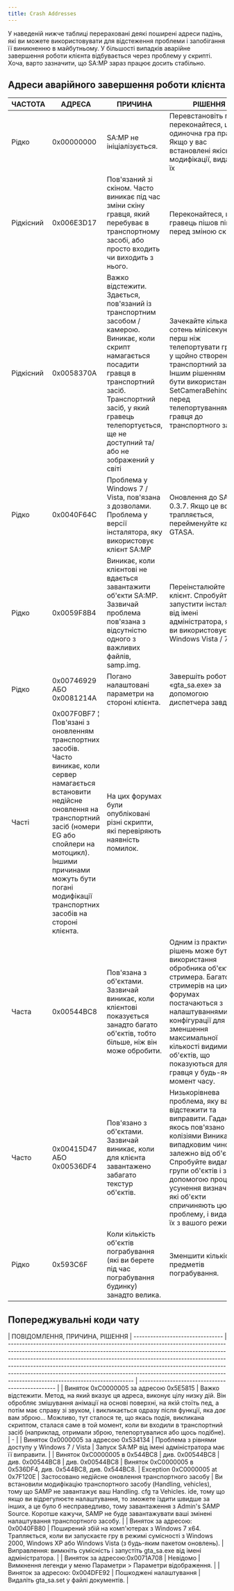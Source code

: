 ```yaml
---
title: Crash Addresses
---
```


У наведеній нижче таблиці перераховані деякі поширені адреси падінь, які ви можете використовувати для відстеження проблеми і запобігання її виникненню в майбутньому. У більшості випадків аварійне завершення роботи клієнта відбувається через проблему у скрипті. Хоча, варто зазначити, що SA:MP зараз працює досить стабільно.

## Адреси аварійного завершення роботи клієнта

| ЧАСТОТА | АДРЕСА | ПРИЧИНА | РІШЕННЯ
| --------- | ------------------------ | -------------------------------------------------------------------------------------------------------------------------------------------------------------------------------------------------------------------------- | ------------------------------------------------------------------------------------------------------------------------------------------------------------------------------------------------------------------------------------------------------------------------------------ |
| Рідко | 0x00000000 | SA:MP не ініціалізується.                                                                                                                                                                                                 | Перевстановіть гру, переконайтеся, що одиночна гра працює Якщо у вас встановлені якісь модифікації, видаліть їх | ¦ ¦ ¦ ¦ ¦ ¦ ¦ ¦ ¦ ¦ ¦ ¦ ¦ ¦ ¦ ¦ ¦ ¦ ¦видаліть їх.
| Рідкісний | 0x006E3D17 | Пов'язаний зі скіном. Часто виникає під час зміни скіну гравця, який перебуває в транспортному засобі, або просто входить чи виходить з нього.                                                                                                     | Переконайтеся, що гравець пішов пішки перед зміною скіну.                                                                                                                                                                                                                           |
| Рідкісний | 0x0058370A | Важко відстежити. Здається, пов'язаний із транспортним засобом / камерою. Виникає, коли скрипт намагається посадити гравця в транспортний засіб. Транспортний засіб, у який гравець телепортується, ще не доступний та/або не зображений у світі | Зачекайте кілька сотень мілісекунд, перш ніж телепортувати гравця у щойно створений транспортний засіб. Іншим рішенням може бути використання SetCameraBehindPlayer перед телепортуванням гравця до транспортного засобу.                                                                                 |
| Рідко | 0x0040F64C | Проблема у Windows 7 / Vista, пов'язана з дозволами. Проблема у версії інсталятора, яку використовує клієнт SA:MP | Оновлення до SA:MP 0.3.7. Якщо це все ще трапляється, перейменуйте каталог GTASA.                                                                                                                                                                                                                |
| Рідко | 0x0059F8B4 | Виникає, коли клієнтові не вдається завантажити об'єкти SA:MP. Зазвичай проблема пов'язана з відсутністю одного з важливих файлів, samp.img.                                                                                                  | Переінсталюйте клієнт. Спробуйте запустити інсталятор від імені адміністратора, якщо ви використовуєте Windows Vista / 7.                                                                                                                                                                                        |
| Рідко | 0x00746929 АБО 0x0081214A | Погано налаштовані параметри на стороні клієнта.                                                                                                                                                                                      | Завершіть роботу «gta_sa.exe» за допомогою диспетчера завдань.
| Часті | 0x007F0BF7 ¦ Пов'язані з оновленням транспортних засобів. Часто виникає, коли сервер намагається встановити недійсне оновлення на транспортний засіб (номери EG або спойлери на мотоцикл). Іншими причинами можуть бути погані модифікації транспортних засобів на стороні клієнта.                         | На цих форумах були опубліковані різні скрипти, які перевіряють наявність помилок.                                                                                                                                                                                      |
| Часта | 0x00544BC8 | Пов'язана з об'єктами. Зазвичай виникає, коли клієнтові показується занадто багато об'єктів, тобто більше, ніж він може обробити.                                                                                                      | Одним із практичних рішень може бути використання обробника об'єктів/стримера. Багато стримерів на цих форумах постачаються з налаштуваннями конфігурації для зменшення максимальної кількості видимих об'єктів, що показуються для гравця у будь-який момент часу.
| Часто | 0x00415D47 АБО 0x00536DF4 | Пов'язано з об'єктами. Зазвичай виникає, коли для клієнта завантажено забагато текстур об'єктів.                                                                                                                                  | Низькорівнева проблема, яку важко відстежити та виправити. Гадаю, це якось пов'язано з колізіями Виникає випадковим чином залежно від об'єкта. Спробуйте видалити групи об'єктів і за допомогою процесу усунення визначити, які об'єкти спричиняють цю проблему, і видалити їх з вашого режиму. |
| Рідко | 0x593C6F | Коли кількість об'єктів пограбування (які ви берете під час пограбування будинку) занадто велика. | Зменшити кількість предметів пограбування.

## Попереджувальні коди чату

| ПОВІДОМЛЕННЯ, ПРИЧИНА, РІШЕННЯ
| -------------------------------- | --------------------------------------------------------------------------------------------------------------------------------------------------------------------------------------------------------------------------------------------------------------------------------------------------------------------------------------------------------------------------------------------------------------------------------------------------- | ------------------------------------------------ |
| Виняток 0xC0000005 за адресою 0x5E5815 | Важко відстежити. Метод, на який вказує ця адреса, виконує цілу низку дій. Він обробляє змішування анімації на основі поверхні, на якій стоїть пед, а потім має справу зі звуком, і викликається одразу після функції, яка _дає_ вам зброю... Можливо, тут сталося те, що якась подія, викликана скриптом, сталася саме в той момент, коли ви входили в транспортний засіб (наприклад, отримали зброю, телепортувалися або щось подібне). | - |
| Виняток 0x0000005 за адресою 0x534134 | Проблема з рівнями доступу у Windows 7 / Vista | Запуск SA:MP від імені адміністратора має її виправити. |
| Виняток 0xC0000005 в 0x544BC8 | див. 0x00544BC8 | див. 0x00544BC8 | див. 0x00544BC8
| Виняток 0xC0000005 в 0x536DF4, див. 0x544BC8, див. 0x544BC8.
| Exception 0xC0000005 at 0x7F120E | Застосовано недійсне оновлення транспортного засобу | Ви встановили модифікацію транспортного засобу (Handling, vehicles), тому що SAMP не завантажує ваш Handling. cfg та Vehicles. ide, тому що якщо ви відрегулюєте налаштування, то зможете їздити швидше за інших, а це було б несправедливо, тому завантаження з Admin's SAMP Source. Коротше кажучи, SAMP не буде завантажувати ваші змінені налаштування транспортного засобу.               | 
| Виняток за адресою: 0x0040FB80 | Поширений збій на комп'ютерах з Windows 7 x64. Трапляється, коли ви запускаєте гру в режимі сумісності з Windows 2000, Windows XP або Windows Vista (з будь-яким пакетом оновлень).                                                                                                                | Виправлення: вимкніть сумісність і запустіть gta_sa.exe від імені адміністратора.                                                                                   | 
| Виняток за адресою:0x0071A708 | Невідомо | Вимкнення легенди у меню Параметри > Параметри відображення.                                                                                                                       | 
| Виняток за адресою: 0x004DFE92 | Пошкоджені налаштування | Видаліть gta_sa.set у файлі документів.                                                                                              | 


